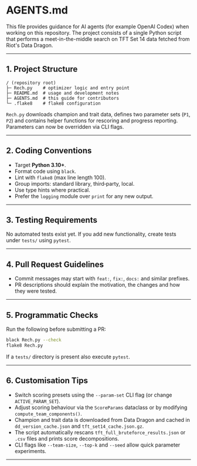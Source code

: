 # AGENTS.md

This file provides guidance for AI agents (for example OpenAI Codex) when working on this repository. The project consists of a single Python script that performs a meet-in-the-middle search on TFT Set 14 data fetched from Riot's Data Dragon.

---

## 1. Project Structure

```
/ (repository root)
├─ Rech.py    # optimizer logic and entry point
├─ README.md  # usage and development notes
├─ AGENTS.md  # this guide for contributors
└─ .flake8    # flake8 configuration
```

`Rech.py` downloads champion and trait data, defines two parameter sets (`P1`, `P2`) and contains helper functions for rescoring and progress reporting. Parameters can now be overridden via CLI flags.

---

## 2. Coding Conventions

- Target **Python 3.10+**.
- Format code using `black`.
- Lint with `flake8` (max line length 100).
- Group imports: standard library, third‑party, local.
- Use type hints where practical.
- Prefer the `logging` module over `print` for any new output.

---

## 3. Testing Requirements

No automated tests exist yet. If you add new functionality, create tests under `tests/` using `pytest`.

---

## 4. Pull Request Guidelines

- Commit messages may start with `feat:`, `fix:`, `docs:` and similar prefixes.
- PR descriptions should explain the motivation, the changes and how they were tested.

---

## 5. Programmatic Checks

Run the following before submitting a PR:

```bash
black Rech.py --check
flake8 Rech.py
```

If a `tests/` directory is present also execute `pytest`.

---

## 6. Customisation Tips

- Switch scoring presets using the `--param-set` CLI flag (or change `ACTIVE_PARAM_SET`).
- Adjust scoring behaviour via the `ScoreParams` dataclass or by modifying `compute_team_components()`.
- Champion and trait data is downloaded from Data Dragon and cached in `dd_version_cache.json` and `tft_set14_cache.json.gz`.
- The script automatically rescans `tft_full_bruteforce_results.json` or `.csv` files and prints score decompositions.
- CLI flags like `--team-size`, `--top-k` and `--seed` allow quick parameter experiments.

---
